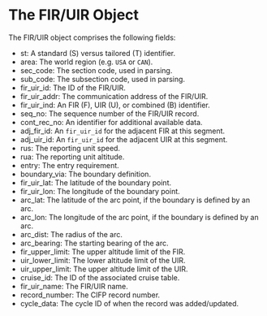 # The FIR/UIR Object

The FIR/UIR object comprises the following fields:

- st: A standard (S) versus tailored (T) identifier.
- area: The world region (e.g. `USA` or `CAN`).
- sec_code: The section code, used in parsing.
- sub_code: The subsection code, used in parsing.
- fir_uir_id: The ID of the FIR/UIR.
- fir_uir_addr: The communication address of the FIR/UIR.
- fir_uir_ind: An FIR (F), UIR (U), or combined (B) identifier.
- seq_no: The sequence number of the FIR/UIR record.
- cont_rec_no: An identifier for additional available data.
- adj_fir_id: An `fir_uir_id` for the adjacent FIR at this segment.
- adj_uir_id: An `fir_uir_id` for the adjacent UIR at this segment.
- rus: The reporting unit speed.
- rua: The reporting unit altitude.
- entry: The entry requirement.
- boundary_via: The boundary definition.
- fir_uir_lat: The latitude of the boundary point.
- fir_uir_lon: The longitude of the boundary point.
- arc_lat: The latitude of the arc point, if the boundary is defined by an arc.
- arc_lon: The longitude of the arc point, if the boundary is defined by an arc.
- arc_dist: The radius of the arc.
- arc_bearing: The starting bearing of the arc.
- fir_upper_limit: The upper altitude limit of the FIR.
- uir_lower_limit: The lower altitude limit of the UIR.
- uir_upper_limit: The upper altitude limit of the UIR.
- cruise_id: The ID of the associated cruise table.
- fir_uir_name: The FIR/UIR name.
- record_number: The CIFP record number.
- cycle_data: The cycle ID of when the record was added/updated.
